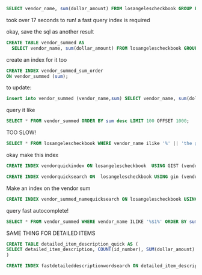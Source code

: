 ```sql
SELECT vendor_name, sum(dollar_amount) FROM losangelescheckbook GROUP BY vendor_name;
```

took over 17 seconds to run! a fast query index is required

okay, save the sql as another result

```sql
CREATE TABLE vendor_summed AS
  SELECT vendor_name, sum(dollar_amount) FROM losangelescheckbook GROUP BY vendor_name;
  ```

create an index for it too

```sql
CREATE INDEX vendor_summed_sum_order
ON vendor_summed (sum);
```

  to update:

  ```sql
  insert into vendor_summed (vendor_name,sum) SELECT vendor_name, sum(dollar_amount) FROM losangelescheckbook GROUP BY vendor_name;
  ```

query it like

```sql
SELECT * FROM vendor_summed ORDER BY sum desc LIMIT 100 OFFSET 1000;
```

TOO SLOW!
```sql
SELECT * FROM losangelescheckbook WHERE vendor_name ilike '%' || 'the glue' || '%'
```

okay 
make this index
```sql
CREATE INDEX vendorquickindex ON losangelescheckbook  USING GIST (vendor_name); 
```

``` sql
CREATE INDEX vendorquicksearch ON  losangelescheckbook USING gin (vendor_name gin_trgm_ops);
```

Make an index on the vendor sum
```sql
CREATE INDEX vendor_summed_namequicksearch ON losangelescheckbook USING gin (vendor_name gin_trgm_ops);
```

query fast autocomplete!
```sql
SELECT * FROM vendor_summed WHERE vendor_name ILIKE '%$1%' ORDER BY sum desc;
```

SAME THING FOR DETAILED ITEMS
```sql
CREATE TABLE detailed_item_description_quick AS (
SELECT detailed_item_description, COUNT(id_number), SUM(dollar_amount) FROM losangelescheckbook GROUP BY detailed_item_description
)
```

```sql
CREATE INDEX fastdetaileddescriptionwordsearch ON detailed_item_description_quick USING gin (detailed_item_description gin_trgm_ops);
```